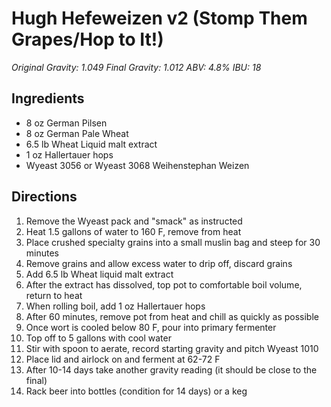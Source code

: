 # Hugh Hefeweizen v2 (Stomp Them Grapes/Hop to It!)

_Original Gravity: 1.049_
_Final Gravity: 1.012_
_ABV: 4.8%_
_IBU: 18_

## Ingredients

- 8 oz German Pilsen
- 8 oz German Pale Wheat
- 6.5 lb Wheat Liquid malt extract
- 1 oz Hallertauer hops
- Wyeast 3056 or Wyeast 3068 Weihenstephan Weizen

## Directions

1. Remove the Wyeast pack and "smack" as instructed
2. Heat 1.5 gallons of water to 160 F, remove from heat
3. Place crushed specialty grains into a small muslin bag and steep for 30 minutes
4. Remove grains and allow excess water to drip off, discard grains
5. Add 6.5 lb Wheat liquid malt extract
6. After the extract has dissolved, top pot to comfortable boil volume, return to heat
7. When rolling boil, add 1 oz Hallertauer hops
9. After 60 minutes, remove pot from heat and chill as quickly as possible
10. Once wort is cooled below 80 F, pour into primary fermenter
11. Top off to 5 gallons with cool water
12. Stir with spoon to aerate, record starting gravity and pitch Wyeast 1010
13. Place lid and airlock on and ferment at 62-72 F
14. After 10-14 days take another gravity reading (it should be close to the final)
15. Rack beer into bottles (condition for 14 days) or a keg
